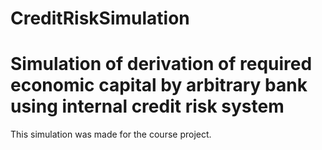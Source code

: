 # CreditRiskSimulation

<h1>Simulation of derivation of required economic capital by arbitrary bank using internal credit risk system</h1>
This simulation was made for the course project. 
